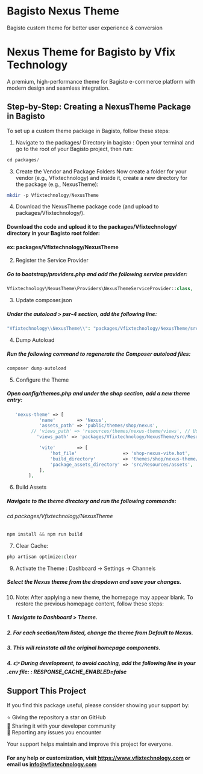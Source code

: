 
# Bagisto Nexus Theme
Bagisto custom theme for better user experience &amp; conversion

# Nexus Theme for Bagisto by Vfix Technology

A premium, high-performance theme for Bagisto e-commerce platform with modern design and seamless integration.

## Step-by-Step: Creating a NexusTheme Package in Bagisto
To set up a custom theme package in Bagisto, follow these steps:


1. Navigate to the packages/ Directory in bagisto : Open your terminal and go to the root of your Bagisto project, then run:
```php
cd packages/
```

3. Create the Vendor and Package Folders
Now create a folder for your vendor (e.g., Vfixtechnology) and inside it, create a new directory for the package (e.g., NexusTheme):
```php
mkdir -p Vfixtechnology/NexusTheme
```

4. Download the NexusTheme package code (and upload to packages/Vfixtechnology/).
#### Download the code and upload it to the packages/Vfixtechnology/ directory in your Bagisto root folder:
#### ex: packages/Vfixtechnology/NexusTheme

2. Register the Service Provider
##### Go to bootstrap/providers.php and add the following service provider:
```php
Vfixtechnology\NexusTheme\Providers\NexusThemeServiceProvider::class,
```

3.  Update composer.json
##### Under the autoload > psr-4 section, add the following line:
```php
"Vfixtechnology\\NexusTheme\\": "packages/Vfixtechnology/NexusTheme/src"
```

4. Dump Autoload
##### Run the following command to regenerate the Composer autoload files:
```php
composer dump-autoload
```

5. Configure the Theme
##### Open config/themes.php and under the shop section, add a new theme entry:
```php
   'nexus-theme' => [
            'name'        => 'Nexus',
            'assets_path' => 'public/themes/shop/nexus',
         // 'views_path' => 'resources/themes/nexus-theme/views', // Use this if you want to publish assets and override them
           'views_path' => 'packages/Vfixtechnology/NexusTheme/src/Resources/views', // Use this for hot reloading and live changes directly in the package

            'vite'        => [
                'hot_file'                 => 'shop-nexus-vite.hot',
                'build_directory'          => 'themes/shop/nexus-theme/build',
                'package_assets_directory' => 'src/Resources/assets',
            ],
        ],
```

6. Build Assets
##### Navigate to the theme directory and run the following commands:
###### cd packages/Vfixtechnology/NexusTheme
```php
npm install && npm run build
```

7. Clear Cache: 
```php
php artisan optimize:clear
```

9. Activate the Theme : Dashboard → Settings → Channels
##### Select the Nexus theme from the dropdown and save your changes.

10. Note: After applying a new theme, the homepage may appear blank. To restore the previous homepage content, follow these steps:
##### 1. Navigate to Dashboard > Theme.
##### 2. For each section/item listed, change the theme from Default to Nexus.
##### 3. This will reinstate all the original homepage components.
##### 4. 👉 During development, to avoid caching, add the following line in your .env file: : RESPONSE_CACHE_ENABLED=false




## Support This Project

If you find this package useful, please consider showing your support by:

⭐ Giving the repository a star on GitHub  
📣 Sharing it with your developer community  
🐛 Reporting any issues you encounter  

Your support helps maintain and improve this project for everyone.

#### For any help or customization, visit https://www.vfixtechnology.com or email us info@vfixtechnology.com
